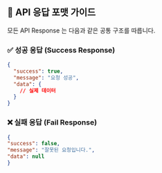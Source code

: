 ## 📡 API 응답 포맷 가이드

모든 API Response 는 다음과 같은 공통 구조를 따릅니다.

### ✅ 성공 응답 (Success Response)

```json
{
  "success": true,
  "message": "요청 성공",
  "data": {
    // 실제 데이터
  }
}
```

### ❌ 실패 응답 (Fail Response)
```json
{
"success": false,
"message": "잘못된 요청입니다.",
"data": null
}
```
